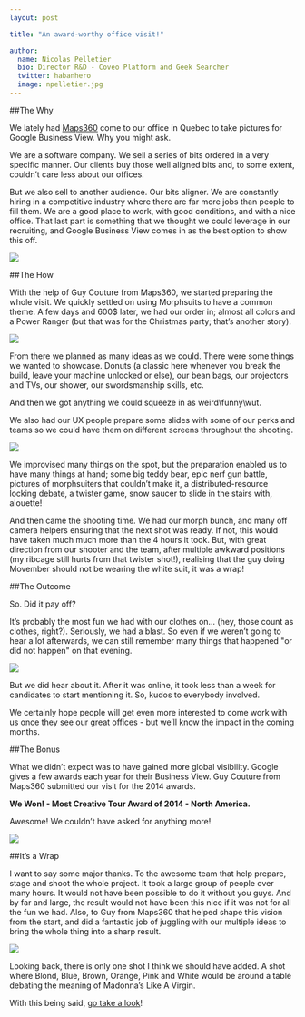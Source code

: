 ```yaml
---
layout: post

title: "An award-worthy office visit!"

author:
  name: Nicolas Pelletier
  bio: Director R&D - Coveo Platform and Geek Searcher
  twitter: habanhero
  image: npelletier.jpg
---
```


##The Why

We lately had [Maps360](http://www.maps360.ca/) come to our office in Quebec to take pictures for Google Business View. Why you might ask.

We are a software company. We sell a series of bits ordered in a very specific manner. Our clients buy those well aligned bits and, to some extent, couldn’t care less about our offices.

But we also sell to another audience. Our bits aligner. We are constantly hiring in a competitive industry where there are far more jobs than people to fill them. We are a good place to work, with good conditions, and with a nice office. That last part is something that we thought we could leverage in our recruiting, and Google Business View comes in as the best option to show this off.

<!-- more --> 

![](/images/201501/virtual_visit_0.jpg)

##The How

With the help of Guy Couture from Maps360, we started preparing the whole visit. We quickly settled on using Morphsuits to have a common theme. A few days and 600$ later, we had our order in; almost all colors and a Power Ranger (but that was for the Christmas party; that’s another story).

![](/images/201501/virtual_visit_1.jpg)

From there we planned as many ideas as we could. There were some things we wanted to showcase. Donuts (a classic here whenever you break the build, leave your machine unlocked or else), our bean bags, our projectors and TVs, our shower, our swordsmanship skills, etc.

And then we got anything we could squeeze in as weird\funny\wut.

We also had our UX people prepare some slides with some of our perks and teams so we could have them on different screens throughout the shooting.

![](/images/201501/virtual_visit_2.jpg)

We improvised many things on the spot, but the preparation enabled us to have many things at hand; some big teddy bear, epic nerf gun battle, pictures of morphsuiters that couldn’t make it, a distributed-resource locking debate, a twister game, snow saucer to slide in the stairs with, alouette!

And then came the shooting time. We had our morph bunch, and many off camera helpers ensuring that the next shot was ready. If not, this would have taken much much more than the 4 hours it took. But, with great direction from our shooter and the team, after multiple awkward positions (my ribcage still hurts from that twister shot!), realising that the guy doing Movember should not be wearing the white suit, it was a wrap!

##The Outcome

So. Did it pay off?

It’s probably the most fun we had with our clothes on… (hey, those count as clothes, right?). Seriously, we had a blast. So even if we weren’t going to hear a lot afterwards, we can still remember many things that happened "or did not happen" on that evening.

![](/images/201501/virtual_visit_3.jpg)

But we did hear about it. After it was online, it took less than a week for candidates to start mentioning it. So, kudos to everybody involved.

We certainly hope people will get even more interested to come work with us once they see our great offices - but we’ll know the impact in the coming months.

##The Bonus

What we didn’t expect was to have gained more global visibility. Google gives a few awards each year for their Business View. Guy Couture from Maps360 submitted our visit for the 2014 awards.

**We Won! - Most Creative Tour Award of 2014 - North America.**

Awesome! We couldn’t have asked for anything more!

![](/images/201501/virtual_visit_4.jpg)

##It’s a Wrap

I want to say some major thanks. To the awesome team that help prepare, stage and shoot the whole project. It took a large group of people over many hours. It would not have been possible to do it without you guys. And by far and large, the result would not have been this nice if it was not for all the fun we had. Also, to Guy from Maps360 that helped shape this vision from the start, and did a fantastic job of juggling with our multiple ideas to bring the whole thing into a sharp result.

![](/images/201501/virtual_visit_5.jpg)

Looking back, there is only one shot I think we should have added. A shot where Blond, Blue, Brown, Orange, Pink and White would be around a table debating the meaning of Madonna’s Like A Virgin.

With this being said, [go take a look](http://bit.ly/CoveoHQvisit)! 

